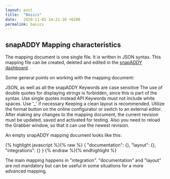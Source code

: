 ```yaml
---
layout: post
title:  "Basics"
date:   2020-11-02 14:21:16 +0200
permalink: basics
---
```


## snapADDY Mapping characteristics

The mapping document is one single file. It is written in JSON syntax. 
This mapping file can be created, deleted and edited in the <a href="https://app.snapaddy.com/admin-change-settings/revisions">snapADDY dashboard</a>.

Some general points on working with the mapping document:
	
JSON, as well as all the snapADDY Keywords are case sensitive
The use of double quotes for displaying strings is forbidden, since this is part of the  syntax. Use single quotes instead
API Keywords must not include white spaces. Use '_' if necessary
Keeping a clean layout is recommended. Utilize the format button on the online configurator or switch to an external editor.
After making any changes to the mapping document, the current revision must be updated, saved and activated for testing. Also you need to reload the Grabber window, so that it can use the newest revision.

An empty snapADDY mapping document looks like this:

{% highlight javascript %}{% raw %}
{
  "documentation": {},
  "layout": {},
  "integrations": {}
}
{% endraw %}{% endhighlight %}

The main mapping happens in "integration". "documentation" and "layout" are not mandatory but can be useful in some situations for a more advanced mapping.